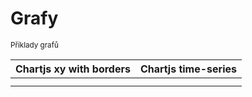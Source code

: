 # Grafy
<sup>Příklady grafů</sup>


<bdl-fmi id="id4" src="BurkhoffFMI.js" 
         fminame="Cardiovascular_Model_Burkhoff_HemodynamicsBurkhoff_0shallow"
         tolerance="0.000001" starttime="0" guid="{b5629132-3ba6-4153-87c2-f3ff108e1920}"
         valuereferences="33554435,637534265,637534241,637534290,16777312,637534466,637534294,637534268"
         valuelabels="Left Ventricle Volume,Pressure in Left Ventricle,Pressure in Aorta, Pressure in Left Atria, Heart Rate, LA elastance,MV open, AOV open"
         inputs="id1,16777312,1,60"
         controlid="id5"></bdl-fmi>

<bdl-range id="id1" min="40" max="180" step="1" default="60" title="Srdeční tep:"></bdl-range>

| Chartjs xy with borders | Chartjs time-series |
| ---------- | ------------ |
| <bdl-chartjs-xy id="id10" width="400" height="400" fromid="id4" labels="Pressure in Left Ventricle, Left Ventricle Volume" initialdata=";;0,0.00015;0,28000;0,0.00015;0,1400" refindex="0" refvalues="2"></bdl-chartjs-xy> | <bdl-chartjs-time   id="id11"  width="700"  height="400"  fromid="id4"  labels="Pressure in Aorta,Pressure in Left Ventricle, Left Ventricle Volume" refindex="1"  refvalues="3"></bdl-chartjs-time> | 
| <bdl-chartjs-time id="12" width="400" fromid="id4" labels="LA elastance" refindex="5" refvalues="1"></bdl-chartjs-time> | <bdl-animate-gif fromid="id5" src="doc/heart.gif"></bdl-animate-gif> |  
<bdl-animate-control id="id5" fromid="id4" speedfactor="20" segments="3;5;14;17;29" segmentlabels="4b plnění atriální systola;1 systola komor - isovolumická kontrakce;2 systola komor - ejekce;3 isovolumická relaxace;4a plnění" segmentcond="6,eq,0;7,eq,1;7,eq,0;6,eq,1;5,gt,100000"></bdl-animate-control>


